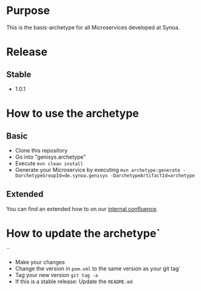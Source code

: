 # Purpose

This is the basis-archetype for all Microservices developed at Synoa. 



# Release

## Stable 

* 1.0.1



# How to use the archetype

## Basic

* Clone this repository
* Go into "genisys.archetype"
* Execute `mvn clean install`
* Generate your Microservice by executing `mvn archetype:generate -DarchetypeGroupId=de.synoa.genisys -DarchetypeArtifactId=archetype`

## Extended

You can find an extended how to on our [internal confluence](https://synoagmbh.atlassian.net/wiki/spaces/GENISYS/pages/1971278/How+to+create+a+Synoa+Microservice).



# How to update the archetype`
``
* Make your changes
* Change the version in `pom.xml` to the same version as your git tag`
* Tag your new version `git tag -a `
* If this is a stable release: Update the `README.md`
